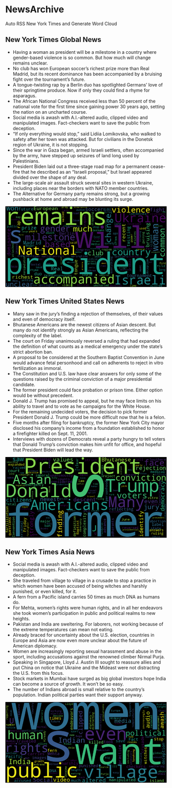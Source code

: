 # NewsArchive
Auto RSS New York Times and Generate Word Cloud

## New York Times Global News
* Having a woman as president will be a milestone in a country where gender-based violence is so common. But how much will change remains unclear.
* No club has won European soccer’s richest prize more than Real Madrid, but its recent dominance has been accompanied by a bruising fight over the tournament’s future.
* A tongue-twisting rap by a Berlin duo has spotlighted Germans’ love of their springtime produce. Now if only they could find a rhyme for asparagus.
* The African National Congress received less than 50 percent of the national vote for the first time since gaining power 30 years ago, setting the nation on an uncharted course.
* Social media is awash with A.I.-altered audio, clipped video and manipulated images. Fact-checkers want to save the public from deception.
* “If only everything would stop,” said Lidiia Lomikovska, who walked to safety after her town was attacked. But for civilians in the Donetsk region of Ukraine, it is not stopping.
* Since the war in Gaza began, armed Israeli settlers, often accompanied by the army, have stepped up seizures of land long used by Palestinians.
* President Biden laid out a three-stage road map for a permanent cease-fire that he described as an “Israeli proposal,” but Israel appeared divided over the shape of any deal.
* The large-scale air assault struck several sites in western Ukraine, including places near the borders with NATO member countries.
* The Alternative for Germany party remains strong, but a growing pushback at home and abroad may be blunting its surge.

![Global](./global.png)
## New York Times United States News
* Many saw in the jury’s finding a rejection of themselves, of their values and even of democracy itself.
* Bhutanese Americans are the newest citizens of Asian descent. But many do not identify strongly as Asian Americans, reflecting the complexity of the label.
* The court on Friday unanimously reversed a ruling that had expanded the definition of what counts as a medical emergency under the state’s strict abortion ban.
* A proposal to be considered at the Southern Baptist Convention in June would advance fetal personhood and call on adherents to reject in vitro fertilization as immoral.
* The Constitution and U.S. law have clear answers for only some of the questions raised by the criminal conviction of a major presidential candidate.
* The former president could face probation or prison time. Either option would be without precedent.
* Donald J. Trump has promised to appeal, but he may face limits on his ability to travel and to vote as he campaigns for the White House.
* For the remaining undecided voters, the decision to pick former President Donald J. Trump could be more difficult now that he is a felon.
* Five months after filing for bankruptcy, the former New York City mayor disclosed his company’s income from a foundation established to honor a firefighter killed on Sept. 11, 2001.
* Interviews with dozens of Democrats reveal a party hungry to tell voters that Donald Trump’s conviction makes him unfit for office, and hopeful that President Biden will lead the way.

![US](./usnews.png)
## New York Times Asia News
* Social media is awash with A.I.-altered audio, clipped video and manipulated images. Fact-checkers want to save the public from deception.
* She traveled from village to village in a crusade to stop a practice in which women have been accused of being witches and harshly punished, or even killed, for it.
* A fern from a Pacific island carries 50 times as much DNA as humans do.
* For Mehta, women’s rights were human rights, and in all her endeavors she took women’s participation in public and political realms to new heights.
* Pakistan and India are sweltering. For laborers, not working because of the extreme temperatures can mean not eating.
* Already braced for uncertainty about the U.S. election, countries in Europe and Asia are now even more unclear about the future of American diplomacy.
* Women are increasingly reporting sexual harassment and abuse in the sport, including accusations against the renowned climber Nirmal Purja.
* Speaking in Singapore, Lloyd J. Austin III sought to reassure allies and put China on notice that Ukraine and the Mideast were not distracting the U.S. from this focus.
* Stock markets in Mumbai have surged as big global investors hope India can become a source of growth. It won’t be so easy.
* The number of Indians abroad is small relative to the country’s population. Indian political parties want their support anyway.

![Asian](./asian.png)
